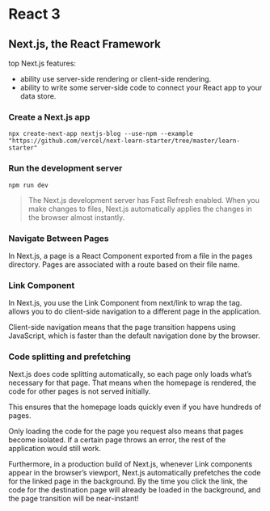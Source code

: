 # React 3

## Next.js, the React Framework
top Next.js features:
- ability use server-side rendering or client-side rendering.
- ability to write some server-side code to connect your React app to your data store.

### Create a Next.js app

`npx create-next-app nextjs-blog --use-npm --example "https://github.com/vercel/next-learn-starter/tree/master/learn-starter"`

### Run the development server
`npm run dev`

>The Next.js development server has Fast Refresh enabled.
When you make changes to files, Next.js automatically applies the changes in the browser almost instantly.

### Navigate Between Pages
In Next.js, a page is a React Component exported from a file in the pages directory.
Pages are associated with a route based on their file name.

### Link Component
In Next.js, you use the Link Component from next/link to wrap the <a> tag. <Link> allows you to do client-side navigation to a different page in the application.

Client-side navigation means that the page transition happens using JavaScript, which is faster than the default navigation done by the browser.

### Code splitting and prefetching
Next.js does code splitting automatically, so each page only loads what’s necessary for that page. That means when the homepage is rendered, the code for other pages is not served initially.

This ensures that the homepage loads quickly even if you have hundreds of pages.

Only loading the code for the page you request also means that pages become isolated. If a certain page throws an error, the rest of the application would still work.

Furthermore, in a production build of Next.js, whenever Link components appear in the browser’s viewport, 
Next.js automatically prefetches the code for the linked page in the background. By the time you click the link, the code for the destination page will
already be loaded in the background, and the page transition will be near-instant!

